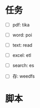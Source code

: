 
# 任务
- [ ] pdf: tika
- [ ] word: poi
- [ ] text: read
- [ ] excel: etl
- [ ] search: es
- [ ] 存: weedfs


# 脚本
```shell script

```
